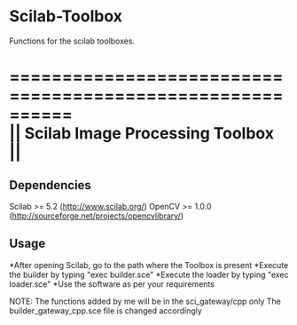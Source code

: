 # Scilab-Toolbox

Functions for the scilab toolboxes.

 ==========================================================                   
||           Scilab Image Processing Toolbox              ||
 ==========================================================

Dependencies
------------
Scilab		>= 5.2		(http://www.scilab.org/)
OpenCV		>= 1.0.0	(http://sourceforge.net/projects/opencvlibrary/)

Usage
------------
*After opening Scilab, go to the path where the Toolbox is present
*Execute the builder by typing "exec builder.sce"
*Execute the loader by typing "exec loader.sce"
*Use the software as per your requirements

NOTE:
The functions added by me will be in the sci_gateway/cpp only
The builder_gateway_cpp.sce file is changed accordingly
